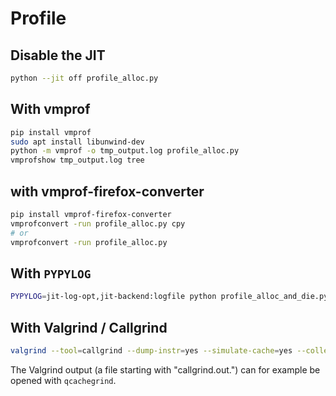 # Profile

## Disable the JIT

```sh
python --jit off profile_alloc.py
```

## With vmprof

```sh
pip install vmprof
sudo apt install libunwind-dev
python -m vmprof -o tmp_output.log profile_alloc.py
vmprofshow tmp_output.log tree
```

## with vmprof-firefox-converter

```sh
pip install vmprof-firefox-converter
vmprofconvert -run profile_alloc.py cpy
# or
vmprofconvert -run profile_alloc.py
```

## With `PYPYLOG`

```sh
PYPYLOG=jit-log-opt,jit-backend:logfile python profile_alloc_and_die.py
```

## With Valgrind / Callgrind

```sh
valgrind --tool=callgrind --dump-instr=yes --simulate-cache=yes --collect-jumps=yes python profile_alloc_and_die.py --short
```

The Valgrind output (a file starting with "callgrind.out.") can for example be
opened with `qcachegrind`.
